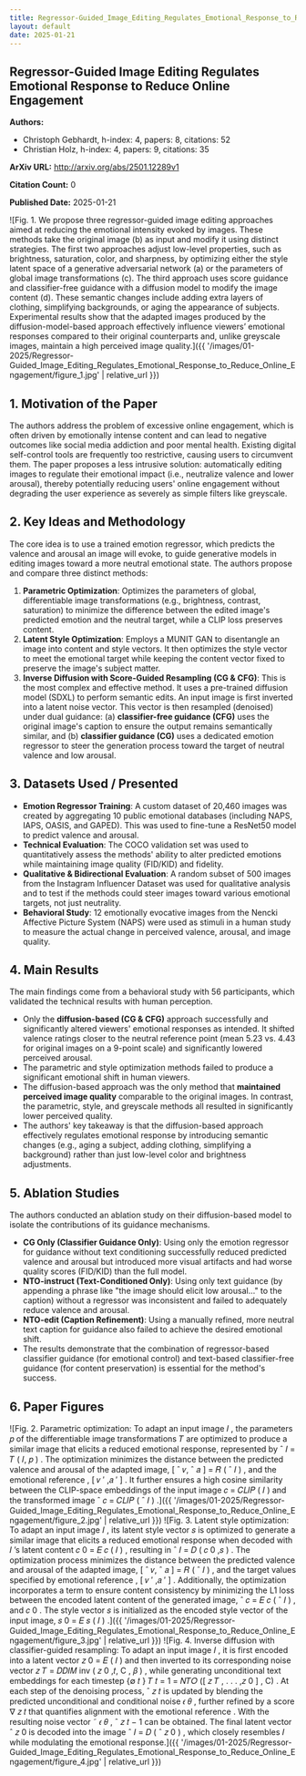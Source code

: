 ```yaml
---
title: Regressor-Guided_Image_Editing_Regulates_Emotional_Response_to_Reduce_Online_Engagement
layout: default
date: 2025-01-21
---
```

## Regressor-Guided Image Editing Regulates Emotional Response to Reduce Online Engagement
**Authors:**
- Christoph Gebhardt, h-index: 4, papers: 8, citations: 52
- Christian Holz, h-index: 4, papers: 9, citations: 35

**ArXiv URL:** http://arxiv.org/abs/2501.12289v1

**Citation Count:** 0

**Published Date:** 2025-01-21

![Fig. 1. We propose three regressor-guided image editing approaches aimed at reducing the emotional intensity evoked by images. These methods take the original image (b) as input and modify it using distinct strategies. The first two approaches adjust low-level properties, such as brightness, saturation, color, and sharpness, by optimizing either the style latent space of a generative adversarial network (a) or the parameters of global image transformations (c). The third approach uses score guidance and classifier-free guidance with a diffusion model to modify the image content (d). These semantic changes include adding extra layers of clothing, simplifying backgrounds, or aging the appearance of subjects. Experimental results show that the adapted images produced by the diffusion-model-based approach effectively influence viewers’ emotional responses compared to their original counterparts and, unlike greyscale images, maintain a high perceived image quality.]({{ '/images/01-2025/Regressor-Guided_Image_Editing_Regulates_Emotional_Response_to_Reduce_Online_Engagement/figure_1.jpg' | relative_url }})
## 1. Motivation of the Paper
The authors address the problem of excessive online engagement, which is often driven by emotionally intense content and can lead to negative outcomes like social media addiction and poor mental health. Existing digital self-control tools are frequently too restrictive, causing users to circumvent them. The paper proposes a less intrusive solution: automatically editing images to regulate their emotional impact (i.e., neutralize valence and lower arousal), thereby potentially reducing users' online engagement without degrading the user experience as severely as simple filters like greyscale.

## 2. Key Ideas and Methodology
The core idea is to use a trained emotion regressor, which predicts the valence and arousal an image will evoke, to guide generative models in editing images toward a more neutral emotional state. The authors propose and compare three distinct methods:
1.  **Parametric Optimization**: Optimizes the parameters of global, differentiable image transformations (e.g., brightness, contrast, saturation) to minimize the difference between the edited image's predicted emotion and the neutral target, while a CLIP loss preserves content.
2.  **Latent Style Optimization**: Employs a MUNIT GAN to disentangle an image into content and style vectors. It then optimizes the style vector to meet the emotional target while keeping the content vector fixed to preserve the image's subject matter.
3.  **Inverse Diffusion with Score-Guided Resampling (CG & CFG)**: This is the most complex and effective method. It uses a pre-trained diffusion model (SDXL) to perform semantic edits. An input image is first inverted into a latent noise vector. This vector is then resampled (denoised) under dual guidance: (a) **classifier-free guidance (CFG)** uses the original image's caption to ensure the output remains semantically similar, and (b) **classifier guidance (CG)** uses a dedicated emotion regressor to steer the generation process toward the target of neutral valence and low arousal.

## 3. Datasets Used / Presented
- **Emotion Regressor Training**: A custom dataset of 20,460 images was created by aggregating 10 public emotional databases (including NAPS, IAPS, OASIS, and GAPED). This was used to fine-tune a ResNet50 model to predict valence and arousal.
- **Technical Evaluation**: The COCO validation set was used to quantitatively assess the methods' ability to alter predicted emotions while maintaining image quality (FID/KID) and fidelity.
- **Qualitative & Bidirectional Evaluation**: A random subset of 500 images from the Instagram Influencer Dataset was used for qualitative analysis and to test if the methods could steer images toward various emotional targets, not just neutrality.
- **Behavioral Study**: 12 emotionally evocative images from the Nencki Affective Picture System (NAPS) were used as stimuli in a human study to measure the actual change in perceived valence, arousal, and image quality.

## 4. Main Results
The main findings come from a behavioral study with 56 participants, which validated the technical results with human perception.
- Only the **diffusion-based (CG & CFG)** approach successfully and significantly altered viewers' emotional responses as intended. It shifted valence ratings closer to the neutral reference point (mean 5.23 vs. 4.43 for original images on a 9-point scale) and significantly lowered perceived arousal.
- The parametric and style optimization methods failed to produce a significant emotional shift in human viewers.
- The diffusion-based approach was the only method that **maintained perceived image quality** comparable to the original images. In contrast, the parametric, style, and greyscale methods all resulted in significantly lower perceived quality.
- The authors' key takeaway is that the diffusion-based approach effectively regulates emotional response by introducing semantic changes (e.g., aging a subject, adding clothing, simplifying a background) rather than just low-level color and brightness adjustments.

## 5. Ablation Studies
The authors conducted an ablation study on their diffusion-based model to isolate the contributions of its guidance mechanisms.
- **CG Only (Classifier Guidance Only)**: Using only the emotion regressor for guidance without text conditioning successfully reduced predicted valence and arousal but introduced more visual artifacts and had worse quality scores (FID/KID) than the full model.
- **NTO-instruct (Text-Conditioned Only)**: Using only text guidance (by appending a phrase like "the image should elicit low arousal..." to the caption) without a regressor was inconsistent and failed to adequately reduce valence and arousal.
- **NTO-edit (Caption Refinement)**: Using a manually refined, more neutral text caption for guidance also failed to achieve the desired emotional shift.
- The results demonstrate that the combination of regressor-based classifier guidance (for emotional control) and text-based classifier-free guidance (for content preservation) is essential for the method's success.

## 6. Paper Figures
![Fig. 2. Parametric optimization: To adapt an input image 𝐼 , the parameters 𝑝 of the differentiable image transformations 𝑇 are optimized to produce a similar image that elicits a reduced emotional response, represented by ˆ 𝐼 = 𝑇 ( 𝐼, 𝑝 ) . The optimization minimizes the distance between the predicted valence and arousal of the adapted image, [ ˆ 𝑣, ˆ 𝑎 ] = 𝑅 ( ˆ 𝐼 ) , and the emotional reference , [ 𝑣 ′ ,𝑎 ′ ] . It further ensures a high cosine similarity between the CLIP-space embeddings of the input image 𝑐 = 𝐶𝐿𝐼𝑃 ( 𝐼 ) and the transformed image ˆ 𝑐 = 𝐶𝐿𝐼𝑃 ( ˆ 𝐼 ) .]({{ '/images/01-2025/Regressor-Guided_Image_Editing_Regulates_Emotional_Response_to_Reduce_Online_Engagement/figure_2.jpg' | relative_url }})
![Fig. 3. Latent style optimization: To adapt an input image 𝐼 , its latent style vector 𝑠 is optimized to generate a similar image that elicits a reduced emotional response when decoded with 𝐼 ’s latent content 𝑐 0 = 𝐸 𝑐 ( 𝐼 ) , resulting in ˆ 𝐼 = 𝐷 ( 𝑐 0 ,𝑠 ) . The optimization process minimizes the distance between the predicted valence and arousal of the adapted image, [ ˆ 𝑣, ˆ 𝑎 ] = 𝑅 ( ˆ 𝐼 ) , and the target values specified by emotional reference , [ 𝑣 ′ ,𝑎 ′ ] . Additionally, the optimization incorporates a term to ensure content consistency by minimizing the L1 loss between the encoded latent content of the generated image, ˆ 𝑐 = 𝐸 𝑐 ( ˆ 𝐼 ) , and 𝑐 0 . The style vector 𝑠 is initialized as the encoded style vector of the input image, 𝑠 0 = 𝐸 𝑠 ( 𝐼 ) .]({{ '/images/01-2025/Regressor-Guided_Image_Editing_Regulates_Emotional_Response_to_Reduce_Online_Engagement/figure_3.jpg' | relative_url }})
![Fig. 4. Inverse diffusion with classifier-guided resampling: To adapt an input image 𝐼 , it is first encoded into a latent vector 𝑧 0 = 𝐸 ( 𝐼 ) and then inverted to its corresponding noise vector 𝑧 𝑇 = 𝐷𝐷𝐼𝑀 inv ( 𝑧 0 ,𝑡, C , 𝛽 ) , while generating unconditional text embeddings for each timestep {∅ 𝑡 } 𝑇 𝑡 = 1 = 𝑁𝑇𝑂 ([ 𝑧 𝑇 , . . . ,𝑧 0 ] , C) . At each step of the denoising process, ˆ 𝑧 𝑡 is updated by blending the predicted unconditional and conditional noise 𝜖 𝜃 , further refined by a score ∇ 𝑧 𝑡 that quantifies alignment with the emotional reference . With the resulting noise vector ˜ 𝜖 𝜃 , ˆ 𝑧 𝑡 − 1 can be obtained. The final latent vector ˆ 𝑧 0 is decoded into the image ˆ 𝐼 = 𝐷 ( ˆ 𝑧 0 ) , which closely resembles 𝐼 while modulating the emotional response.]({{ '/images/01-2025/Regressor-Guided_Image_Editing_Regulates_Emotional_Response_to_Reduce_Online_Engagement/figure_4.jpg' | relative_url }})
